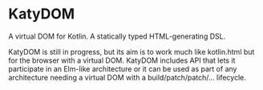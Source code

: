 # KatyDOM
A virtual DOM for Kotlin. A statically typed HTML-generating DSL.

KatyDOM is still in progress, but its aim is to work much like kotlin.html but for the browser
with a virtual DOM. KatyDOM includes API that lets it participate in an Elm-like architecture
or it can be used as part of any architecture needing a virtual DOM with a build/patch/patch/...
lifecycle.
